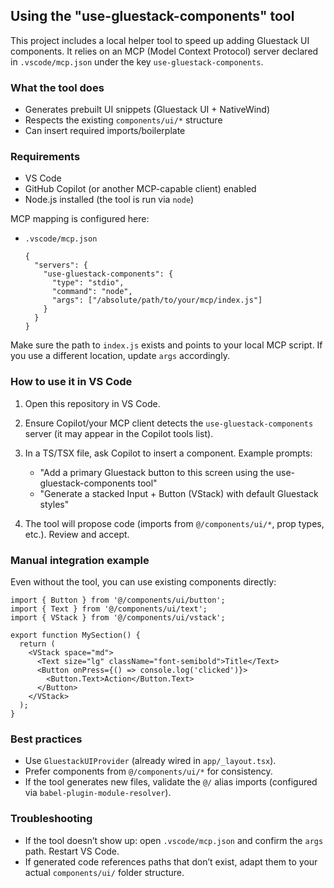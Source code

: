 ## Using the "use-gluestack-components" tool

This project includes a local helper tool to speed up adding Gluestack UI components. It relies on an MCP (Model Context Protocol) server declared in `.vscode/mcp.json` under the key `use-gluestack-components`.

### What the tool does

- Generates prebuilt UI snippets (Gluestack UI + NativeWind)
- Respects the existing `components/ui/*` structure
- Can insert required imports/boilerplate

### Requirements

- VS Code
- GitHub Copilot (or another MCP-capable client) enabled
- Node.js installed (the tool is run via `node`)

MCP mapping is configured here:

- `.vscode/mcp.json`
  ```jsonc
  {
    "servers": {
      "use-gluestack-components": {
        "type": "stdio",
        "command": "node",
        "args": ["/absolute/path/to/your/mcp/index.js"]
      }
    }
  }
  ```

Make sure the path to `index.js` exists and points to your local MCP script. If you use a different location, update `args` accordingly.

### How to use it in VS Code

1) Open this repository in VS Code.
2) Ensure Copilot/your MCP client detects the `use-gluestack-components` server (it may appear in the Copilot tools list).
3) In a TS/TSX file, ask Copilot to insert a component. Example prompts:

   - "Add a primary Gluestack button to this screen using the use-gluestack-components tool"
   - "Generate a stacked Input + Button (VStack) with default Gluestack styles"

4) The tool will propose code (imports from `@/components/ui/*`, prop types, etc.). Review and accept.

### Manual integration example

Even without the tool, you can use existing components directly:

```tsx
import { Button } from '@/components/ui/button';
import { Text } from '@/components/ui/text';
import { VStack } from '@/components/ui/vstack';

export function MySection() {
  return (
    <VStack space="md">
      <Text size="lg" className="font-semibold">Title</Text>
      <Button onPress={() => console.log('clicked')}>
        <Button.Text>Action</Button.Text>
      </Button>
    </VStack>
  );
}
```

### Best practices

- Use `GluestackUIProvider` (already wired in `app/_layout.tsx`).
- Prefer components from `@/components/ui/*` for consistency.
- If the tool generates new files, validate the `@/` alias imports (configured via `babel-plugin-module-resolver`).

### Troubleshooting

- If the tool doesn’t show up: open `.vscode/mcp.json` and confirm the `args` path. Restart VS Code.
- If generated code references paths that don’t exist, adapt them to your actual `components/ui/` folder structure.
